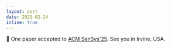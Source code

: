 ```yaml
---
layout: post
date: 2025-02-24
inline: true
---
```

🎉 One paper accepted to [ACM SenSys'25](https://sensys.acm.org/2025/). See you in Irvine, USA.  